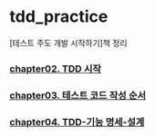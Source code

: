 # tdd_practice
[테스트 주도 개발 시작하기]책 정리

### [chapter02. TDD 시작](https://compile-this.tistory.com/1)
### [chapter03. 테스트 코드 작성 순서](https://compile-this.tistory.com/2)
### [chapter04. TDD-기능 명세-설계](https://compile-this.tistory.com/3)
